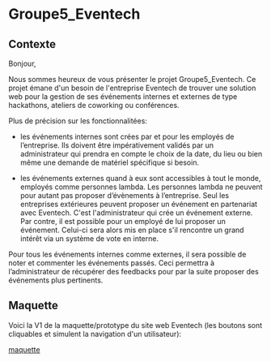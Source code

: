 # Groupe5_Eventech


## Contexte

Bonjour,

Nous sommes heureux de vous présenter le projet Groupe5_Eventech.
Ce projet émane d'un besoin de l'entreprise Eventech de trouver une solution web pour la gestion de ses événements internes et externes de type hackathons, ateliers de coworking ou conférences.


Plus de précision sur les fonctionnalitées:

- les événements internes sont crées par et pour les employés de l’entreprise. Ils doivent être impérativement validés par un administrateur qui prendra en compte le choix de la date, du lieu ou bien même une demande de matériel spécifique si besoin.

- les événements externes quand à eux sont accessibles à tout le monde, employés comme personnes lambda. Les personnes lambda ne peuvent pour autant pas proposer d’évènements à l’entreprise. Seul les entreprises extérieures peuvent proposer un événement en partenariat avec Eventech.
  C'est l'administrateur qui crée un événement externe. Par contre, il est possible pour un employé de lui proposer un événement. Celui-ci sera alors mis en place s'il rencontre un grand intérêt via un système de vote en interne.

Pour tous les événements internes comme externes, il sera possible de noter et commenter les événements passés. Ceci permettra à l’administrateur de récupérer des feedbacks pour par la suite proposer des événements plus pertinents.


## Maquette

Voici la V1 de la maquette/prototype du site web Eventech (les boutons sont cliquables et simulent la navigation d'un utilisateur):

<a href="https://marvelapp.com/17955546">maquette</a>
